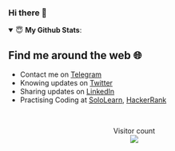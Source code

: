 ### Hi there 👋

<details open>
 <summary> 😇 <b>My Github Stats</b>: </summary>

## Find me around the web :globe_with_meridians:

- Contact me on <a href="https://t.me/kickthebug">Telegram</a> 
- Knowing updates on <a href="https://twitter.com/rapolupavans">Twitter</a>
- Sharing updates on <a href="https://www.linkedin.com/in/rapolupavans/">LinkedIn</a>
- Practising Coding at <a href="https://www.sololearn.com/Profile/4315873/">SoloLearn</a>, <a href="https://www.hackerrank.com/rapolupavans">HackerRank</a>

<br>

</details>

<p align="center">
Visitor count<br>
<img src="https://profile-counter.glitch.me/priyathamhub/count.svg" />
</p>
<!--
**rapolupavans/rapolupavans** is a ✨ _special_ ✨ repository because its `README.md` (this file) appears on your GitHub profile.

Here are some ideas to get you started:

- 🔭 I’m currently working on ...
- 🌱 I’m currently learning ...
- 👯 I’m looking to collaborate on ...
- 🤔 I’m looking for help with ...
- 💬 Ask me about ...
- 📫 How to reach me: ...
- 😄 Pronouns: ...
- ⚡ Fun fact: ...
-->

